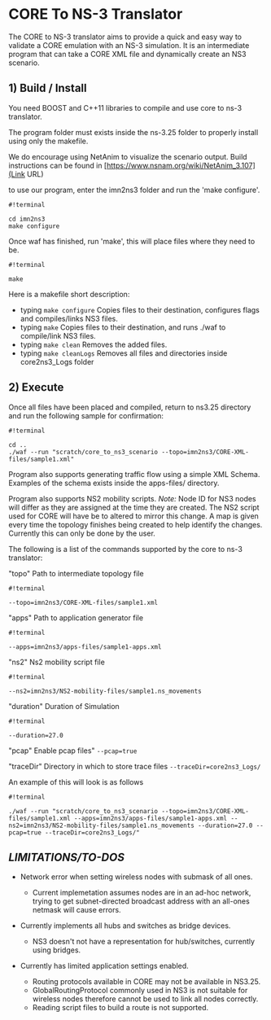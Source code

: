 # CORE To NS-3 Translator #
The CORE to NS-3 translator aims to provide a quick and easy way to validate a CORE emulation with an NS-3 simulation. 
It is an intermediate program that can take a CORE XML file and dynamically create an NS3 scenario.

## 1) Build / Install ##

You need BOOST and C++11 libraries to compile and use core to ns-3 translator.

The program folder must exists inside the ns-3.25 folder to properly install using only the makefile.

We do encourage using NetAnim to visualize the scenario output. Build instructions can be found in
[https://www.nsnam.org/wiki/NetAnim_3.107](Link URL)

to use our program, enter the imn2ns3 folder and run the 'make configure'.

```
#!terminal

cd imn2ns3
make configure
```


Once waf has finished, run 'make', this will place files where they need to be.
```
#!terminal

make
```

Here is a makefile short description:
 
* typing `make configure` Copies files to their destination, configures flags and compiles/links NS3 files.
* typing `make`           Copies files to their destination, and runs ./waf to compile/link NS3 files.
* typing `make clean`     Removes <some of> the added files.
* typing `make cleanLogs` Removes all files and directories inside core2ns3_Logs folder

## 2) Execute ##

Once all files have been placed and compiled, return to ns3.25 directory and run
the following sample for confirmation:

```
#!terminal

cd ..
./waf --run "scratch/core_to_ns3_scenario --topo=imn2ns3/CORE-XML-files/sample1.xml"
```


Program also supports generating traffic flow using a simple XML Schema.
Examples of the schema exists inside the apps-files/ directory.

Program also supports NS2 mobility scripts.
*Note:* Node ID for NS3 nodes will differ as they are assigned at the time  they are
created. The NS2 script used for CORE will have be to altered to mirror this change.
A map is given every time the topology finishes being created to help identify the changes.
Currently this can only be done by the user.

The following is a list of the commands supported by the core to ns-3 translator:

"topo" Path to intermediate topology file

```
#!terminal

--topo=imn2ns3/CORE-XML-files/sample1.xml
```

"apps" Path to application generator file

```
#!terminal

--apps=imn2ns3/apps-files/sample1-apps.xml
```

  "ns2" Ns2 mobility script file

```
#!terminal

--ns2=imn2ns3/NS2-mobility-files/sample1.ns_movements
```

"duration" Duration of Simulation

```
#!terminal

--duration=27.0
```

  "pcap" Enable pcap files"
`--pcap=true`

"traceDir" Directory in which to store trace files
`--traceDir=core2ns3_Logs/`


An example of this will look is as follows
```
#!terminal

./waf --run "scratch/core_to_ns3_scenario --topo=imn2ns3/CORE-XML-files/sample1.xml --apps=imn2ns3/apps-files/sample1-apps.xml --ns2=imn2ns3/NS2-mobility-files/sample1.ns_movements --duration=27.0 --pcap=true --traceDir=core2ns3_Logs/"
```
## ***LIMITATIONS/TO-DOS*** ##

* Network error when setting wireless nodes with submask of all ones.

  * Current implemetation assumes nodes are in an ad-hoc network, trying to
    get subnet-directed broadcast address with an all-ones netmask will
    cause errors.

* Currently implements all hubs and switches as bridge devices.

  * NS3 doesn't not have a representation for hub/switches, currently
    using bridges.

* Currently has limited application settings enabled.

  * Routing protocols available in CORE may not be available in NS3.25.
  * GlobalRoutingProtocol commonly used in NS3 is not suitable for wireless
    nodes therefore cannot be used to link all nodes correctly.
  * Reading script files to build a route is not supported.